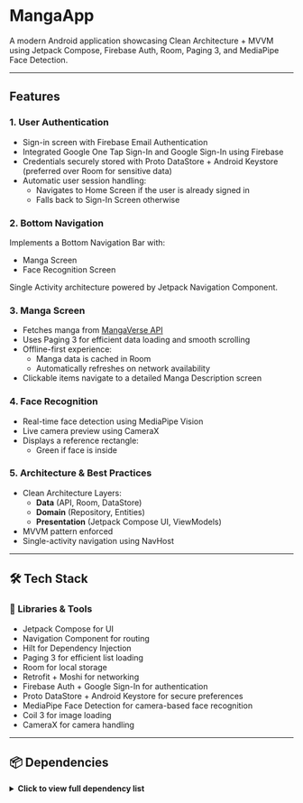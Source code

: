 # MangaApp

A modern Android application showcasing Clean Architecture + MVVM using Jetpack Compose, Firebase Auth, Room, Paging 3, and MediaPipe Face Detection.

---

## Features

### 1. User Authentication 

- Sign-in screen with Firebase Email Authentication  
- Integrated Google One Tap Sign-In and Google Sign-In using Firebase  
- Credentials securely stored with Proto DataStore + Android Keystore (preferred over Room for sensitive data)  
- Automatic user session handling:
  - Navigates to Home Screen if the user is already signed in  
  - Falls back to Sign-In Screen otherwise  

### 2. Bottom Navigation

Implements a Bottom Navigation Bar with:

- Manga Screen  
- Face Recognition Screen  

Single Activity architecture powered by Jetpack Navigation Component.

### 3. Manga Screen

- Fetches manga from [MangaVerse API](https://rapidapi.com/sagararofie/api/mangaverse-api)  
- Uses Paging 3 for efficient data loading and smooth scrolling  
- Offline-first experience:
  - Manga data is cached in Room  
  - Automatically refreshes on network availability  
- Clickable items navigate to a detailed Manga Description screen  

### 4. Face Recognition

- Real-time face detection using MediaPipe Vision  
- Live camera preview using CameraX  
- Displays a reference rectangle:
  - Green if face is inside  

### 5. Architecture & Best Practices

- Clean Architecture Layers:
  - **Data** (API, Room, DataStore)  
  - **Domain** (Repository, Entities)  
  - **Presentation** (Jetpack Compose UI, ViewModels)  
- MVVM pattern enforced  
- Single-activity navigation using NavHost  

---

## 🛠 Tech Stack

### 🔧 Libraries & Tools

- Jetpack Compose for UI  
- Navigation Component for routing  
- Hilt for Dependency Injection  
- Paging 3 for efficient list loading  
- Room for local storage  
- Retrofit + Moshi for networking  
- Firebase Auth + Google Sign-In for authentication  
- Proto DataStore + Android Keystore for secure preferences  
- MediaPipe Face Detection for camera-based face recognition  
- Coil 3 for image loading  
- CameraX for camera handling  

---

## 📦 Dependencies

<details>
<summary><strong>Click to view full dependency list</strong></summary>

```kotlin
// Compose
implementation(libs.androidx.core.ktx)
implementation(libs.androidx.lifecycle.runtime.ktx)
implementation(libs.androidx.activity.compose)
implementation(platform(libs.androidx.compose.bom))
implementation(libs.androidx.ui)
implementation(libs.androidx.ui.graphics)
implementation(libs.androidx.ui.tooling.preview)
implementation(libs.androidx.material3)
implementation("androidx.compose.material:material-icons-extended:1.7.8")

// Navigation
implementation("androidx.navigation:navigation-compose:2.8.9")

// Firebase Auth & Google Sign-In
implementation(libs.firebase.auth)
implementation(libs.androidx.credentials)
implementation(libs.androidx.credentials.play.services.auth)
implementation(libs.googleid)
implementation(libs.play.services.auth)

// Coil (Image Loading)
implementation("io.coil-kt.coil3:coil-compose:3.1.0")
implementation("io.coil-kt.coil3:coil-network-okhttp:3.1.0")

// Paging 3
implementation("androidx.paging:paging-runtime:3.3.6")
implementation("androidx.paging:paging-compose:3.3.6")

// Hilt (DI)
implementation(libs.hilt.android)
implementation("androidx.hilt:hilt-navigation-compose:1.2.0")
ksp(libs.hilt.compiler)

// Room
implementation("androidx.room:room-runtime:2.7.0")
ksp("androidx.room:room-compiler:2.7.0")
implementation("androidx.room:room-paging:2.7.0")

// Retrofit & Moshi
implementation("com.squareup.retrofit2:retrofit:2.11.0")
implementation("com.squareup.retrofit2:converter-moshi:2.11.0")
implementation("com.squareup.moshi:moshi-kotlin:1.15.1")
ksp("com.squareup.moshi:moshi-kotlin-codegen:1.15.1")

// DataStore + Proto
implementation("androidx.datastore:datastore-preferences:1.1.4")
implementation(libs.kotlinx.serialization.json)

// MediaPipe & CameraX
implementation("com.google.mediapipe:tasks-vision:0.20230731")
implementation(libs.bundles.camera)
